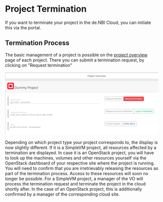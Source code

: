 # Project Termination

If you want to terminate your project in the de.NBI Cloud, you can initiate this via the portal.

## Termination Process

The basic management of a project is possible on the [project overview](project_overview.md) page of each project.
There you can submit a termination request, by clicking on "Request termination"

![termination_request](./img/termination_request.png)

Depending on which project type your project corresponds to, the display is now slightly different.
If it is a SimpleVM project, all resources affected by a termination are displayed. 
In case it is an OpenStack project, you will have to look up the machines, 
volumes and other resources yourself via the OpenStack dashboard of your respective site where the project is running.
You will need to confirm that you are irretrievably releasing the resources as part of the termination process.
Access to these resources will soon no longer be possible.
For a SimpleVM project, a manager of the VO will process the termination request and terminate the project in the cloud shortly after. 
In the case of an OpenStack project, this is additionally confirmed by a manager of the corresponding cloud site.
